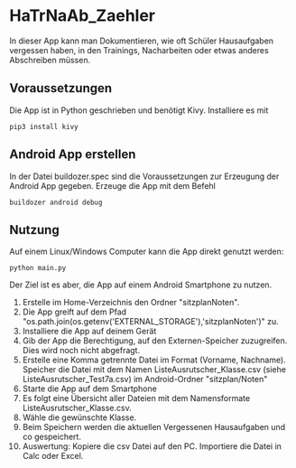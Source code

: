 # HaTrNaAb_Zaehler
In dieser App kann man Dokumentieren, wie oft Schüler Hausaufgaben vergessen haben, in den Trainings, Nacharbeiten  oder etwas anderes Abschreiben müssen.


## Voraussetzungen
Die App ist in Python geschrieben und benötigt Kivy. Installiere es mit
```
pip3 install kivy
```

## Android App erstellen
In der Datei buildozer.spec sind die Voraussetzungen zur Erzeugung der Android App gegeben. Erzeuge die App mit dem Befehl
```
buildozer android debug
```

## Nutzung
Auf einem Linux/Windows Computer kann die App direkt genutzt werden:
```
python main.py
```
Der Ziel ist es aber, die App auf einem Android Smartphone zu nutzen.

 1. Erstelle im Home-Verzeichnis den Ordner "sitzplanNoten".
 2. Die App greift auf dem Pfad "os.path.join(os.getenv('EXTERNAL_STORAGE'),'sitzplanNoten')" zu.
 3. Installiere die App auf deinem Gerät
 4. Gib der App die Berechtigung, auf den Externen-Speicher zuzugreifen. Dies wird noch nicht abgefragt.
 5. Erstelle eine Komma getrennte Datei im Format (Vorname, Nachname). Speicher die Datei mit dem Namen ListeAusrutscher_Klasse.csv (siehe ListeAusrutscher_Test7a.csv) im Android-Ordner "sitzplan/Noten"
 6. Starte die App auf dem Smartphone
 7. Es folgt eine Übersicht aller Dateien mit dem Namensformate ListeAusrutscher_Klasse.csv.
 8. Wähle die gewünschte Klasse.
 9. Beim Speichern werden die aktuellen Vergessenen Hausaufgaben und co gespeichert.
 11. Auswertung: Kopiere die csv Datei auf den PC. Importiere die Datei in Calc oder Excel.

